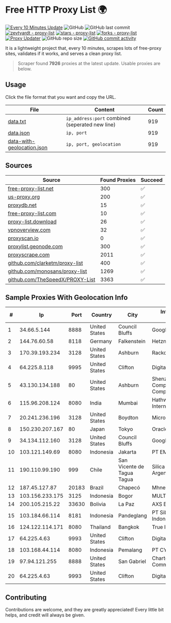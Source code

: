 
# Free HTTP Proxy List 🌍

[![Every 10 Minutes Update](https://github.com/mertguvencli/http-proxy-list/actions/workflows/main.yml/badge.svg?branch=main)](https://github.com/mertguvencli/http-proxy-list/actions/workflows/main.yml)
![GitHub](https://img.shields.io/github/license/mertguvencli/http-proxy-list)
![GitHub last commit](https://img.shields.io/github/last-commit/mertguvencli/http-proxy-list)
[![zevtyardt - proxy-list](https://img.shields.io/static/v1?label=zevtyardt&message=proxy-list&color=blue&logo=github)](https://github.com/zevtyardt/proxy-list "Go to GitHub repo")
[![stars - proxy-list](https://img.shields.io/github/stars/zevtyardt/proxy-list?style=social)](https://github.com/zevtyardt/proxy-list)
[![forks - proxy-list](https://img.shields.io/github/forks/zevtyardt/proxy-list?style=social)](https://github.com/zevtyardt/proxy-list)
[![Proxy Updater](https://github.com/zevtyardt/proxy-list/workflows/Proxy%20Updater/badge.svg)](https://github.com/zevtyardt/proxy-list/actions?query=workflow:"Proxy+Updater")
![GitHub repo size](https://img.shields.io/github/repo-size/zevtyardt/proxy-list)
[![GitHub commit activity](https://img.shields.io/github/commit-activity/m/zevtyardt/proxy-list?logo=commits)](https://github.com/zevtyardt/proxy-list/commits/main)

It is a lightweight project that, every 10 minutes, scrapes lots of free-proxy sites, validates if it works, and serves a clean proxy list.

> Scraper found **7926** proxies at the latest update. Usable proxies are below.

## Usage

Click the file format that you want and copy the URL.

|File|Content|Count|
|----|-------|-----|
|[data.txt](https://raw.githubusercontent.com/mertguvencli/http-proxy-list/main/proxy-list/data.txt)|`ip_address:port` combined (seperated new line)|919|
|[data.json](https://raw.githubusercontent.com/mertguvencli/http-proxy-list/main/proxy-list/data.json)|`ip, port`|919|
|[data-with-geolocation.json](https://raw.githubusercontent.com/mertguvencli/http-proxy-list/main/proxy-list/data-with-geolocation.json)|`ip, port, geolocation`|919|

## Sources

|Source|Found Proxies|Succeed|
|------|-------------|-------|
|[free-proxy-list.net](https://free-proxy-list.net)|300|✅|
|[us-proxy.org](https://www.us-proxy.org)|200|✅|
|[proxydb.net](http://proxydb.net)|15|✅|
|[free-proxy-list.com](https://free-proxy-list.com/?page=&port=&type%5B%5D=http&type%5B%5D=https&up_time=0&search=Search)|10|✅|
|[proxy-list.download](https://www.proxy-list.download/HTTP)|26|✅|
|[vpnoverview.com](https://vpnoverview.com/privacy/anonymous-browsing/free-proxy-servers)|32|✅|
|[proxyscan.io](https://www.proxyscan.io)|0|✅|
|[proxylist.geonode.com](https://proxylist.geonode.com/api/proxy-list?limit=300&page=1&sort_by=lastChecked&sort_type=desc&protocols=http,https)|300|✅|
|[proxyscrape.com](https://api.proxyscrape.com/v2/?request=displayproxies&protocol=http&timeout=10000&country=all&ssl=all&anonymity=all)|2011|✅|
|[github.com/clarketm/proxy-list](https://raw.githubusercontent.com/clarketm/proxy-list/master/proxy-list-raw.txt)|400|✅|
|[github.com/monosans/proxy-list](https://raw.githubusercontent.com/monosans/proxy-list/main/proxies/http.txt)|1269|✅|
|[github.com/TheSpeedX/PROXY-List](https://raw.githubusercontent.com/TheSpeedX/PROXY-List/master/http.txt)|3363|✅|


## Sample Proxies With Geolocation Info

|#|Ip|Port|Country|City|Internet Service Provider|
|-|--|----|-------|----|-------------------------|
|1|34.66.5.144|8888|United States|Council Bluffs|Google LLC|
|2|144.76.60.58|8118|Germany|Falkenstein|Hetzner Online GmbH|
|3|170.39.193.234|3128|United States|Ashburn|Rackdog, LLC|
|4|64.225.8.118|9995|United States|Clifton|DigitalOcean, LLC|
|5|43.130.134.188|80|United States|Ashburn|Shenzhen Tencent Computer Systems Company Limited|
|6|115.96.208.124|8080|India|Mumbai|Hathway IP over Cable Internet Access|
|7|20.241.236.196|3128|United States|Boydton|Microsoft Corporation|
|8|150.230.207.167|80|Japan|Tokyo|Oracle Corporation|
|9|34.134.112.160|3128|United States|Council Bluffs|Google LLC|
|10|103.121.149.69|8080|Indonesia|Jakarta|PT EMERIO INDONESIA|
|11|190.110.99.190|999|Chile|San Vicente de Tagua Tagua|Silica Networks Argentina S.A.|
|12|187.45.127.87|20183|Brazil|Chapecó|Mhnet Telecom|
|13|103.156.233.175|3125|Indonesia|Bogor|MULTIMEDIALINKTECH|
|14|200.105.215.22|33630|Bolivia|La Paz|AXS Bolivia S. A.|
|15|103.184.66.114|8181|Indonesia|Pandeglang|PT Siber Tech Indonesia|
|16|124.122.114.171|8080|Thailand|Bangkok|True Internet Co., Ltd.|
|17|64.225.4.63|9993|United States|Clifton|DigitalOcean, LLC|
|18|103.168.44.114|8080|Indonesia|Pemalang|PT CYB Media Group|
|19|97.94.121.255|8888|United States|San Gabriel|Charter Communications|
|20|64.225.4.63|9993|United States|Clifton|DigitalOcean, LLC|



## Contributing

Contributions are welcome, and they are greatly appreciated! Every
little bit helps, and credit will always be given.

